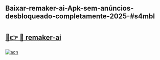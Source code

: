 ## Baixar-remaker-ai-Apk-sem-anúncios-desbloqueado-completamente-2025-#s4mbl

# <h2><a href="https://ainizakaria.my?title=remaker-ai&ref=20M">🔗👉 🔴 remaker-ai</a></h2>

[![acn](https://github.com/user-attachments/assets/0f9c940e-d8b0-45ae-aac7-cd30a18b3e1c)](https://ainizakaria.my?title=remaker-ai&ref=20M)

